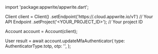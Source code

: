import 'package:appwrite/appwrite.dart';

Client client = Client()
    .setEndpoint('https://<REGION>.cloud.appwrite.io/v1') // Your API Endpoint
    .setProject('<YOUR_PROJECT_ID>'); // Your project ID

Account account = Account(client);

User result = await account.updateMfaAuthenticator(
    type: AuthenticatorType.totp,
    otp: '<OTP>',
);
